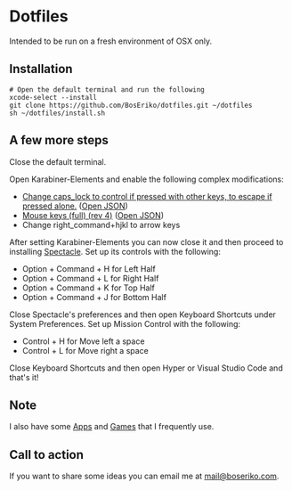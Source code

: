 # Dotfiles
Intended to be run on a fresh environment of OSX only.

## Installation

    # Open the default terminal and run the following
    xcode-select --install
    git clone https://github.com/BosEriko/dotfiles.git ~/dotfiles
    sh ~/dotfiles/install.sh

## A few more steps
Close the default terminal.

Open Karabiner-Elements and enable the following complex modifications:
- [Change caps_lock to control if pressed with other keys, to escape if pressed alone.](https://pqrs.org/osx/karabiner/complex_modifications/#caps_lock) ([Open JSON](https://pqrs.org/osx/karabiner/complex_modifications/json/caps_lock.json))
- [Mouse keys (full) (rev 4)](https://pqrs.org/osx/karabiner/complex_modifications/#mouse_keys_full) ([Open JSON](https://pqrs.org/osx/karabiner/complex_modifications/json/mouse_keys_full.json))
- Change right_command+hjkl to arrow keys

After setting Karabiner-Elements you can now close it and then proceed to installing [Spectacle](https://www.spectacleapp.com/). Set up its controls with the following:
- Option + Command + H for Left Half
- Option + Command + L for Right Half
- Option + Command + K for Top Half
- Option + Command + J for Bottom Half

Close Spectacle's preferences and then open Keyboard Shortcuts under System Preferences. Set up Mission Control with the following:
- Control + H for Move left a space
- Control + L for Move right a space

Close Keyboard Shortcuts and then open Hyper or Visual Studio Code and that's it!

## Note
I also have some [Apps](markdown/apps.md) and [Games](markdown/games.md) that I frequently use.

## Call to action
If you want to share some ideas you can email me at mail@boseriko.com.
